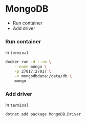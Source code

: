 # MongoDB
* Run container
* Add driver

### Run container
in `terminal`
```sh
docker run -d --rm \
    --name mongo \
    -p 27017:27017 \
    -v mongodbdata:/data/db \
    mongo
```
### Add driver
in `terminal`
```sh
dotnet add package MongoDB.Driver
```
